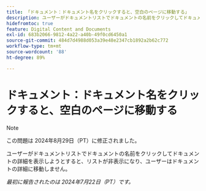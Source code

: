 ```yaml
---
title: 「ドキュメント：ドキュメント名をクリックすると、空白のページに移動する」
description: ユーザーがドキュメントリストでドキュメントの名前をクリックしてドキュメントの詳細を表示しようとすると、リストが非表示になり、ユーザーはドキュメントの詳細に移動しません。
hidefromtoc: true
feature: Digital Content and Documents
exl-id: 683b2066-9812-4a22-a40b-49f0cd6450a1
source-git-commit: 484d7d4988d053a39e48e2347cb1892a2b62c772
workflow-type: tm+mt
source-wordcount: '88'
ht-degree: 89%

---
```


# ドキュメント：ドキュメント名をクリックすると、空白のページに移動する

>[!NOTE]
>
>この問題は 2024年8月29日（PT）に修正されました。

ユーザーがドキュメントリストでドキュメントの名前をクリックしてドキュメントの詳細を表示しようとすると、リストが非表示になり、ユーザーはドキュメントの詳細に移動しません。

_最初に報告されたのは 2024年7月22日（PT）です。_
